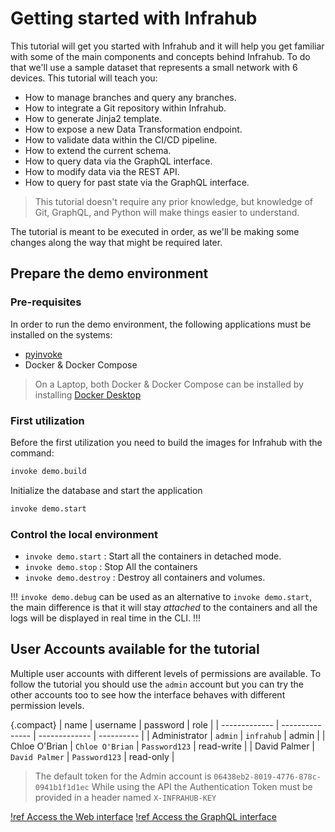 # Getting started with Infrahub

This tutorial will get you started with Infrahub and it will help you get familiar with some of the main components and concepts behind Infrahub. To do that we'll use a sample dataset that represents a small network with 6 devices. This tutorial will teach you:

- How to manage branches and query any branches.
- How to integrate a Git repository within Infrahub.
- How to generate Jinja2 template.
- How to expose a new Data Transformation endpoint.
- How to validate data within the CI/CD pipeline.
- How to extend the current schema.
- How to query data via the GraphQL interface.
- How to modify data via the REST API.
- How to query for past state via the GraphQL interface.

> This tutorial doesn't require any prior knowledge, but knowledge of Git, GraphQL, and Python will make things easier to understand.

The tutorial is meant to be executed in order, as we'll be making some changes along the way that might be required later.

## Prepare the demo environment

### Pre-requisites

In order to run the demo environment, the following applications must be installed on the systems:

- [pyinvoke](https://www.pyinvoke.org/)
- Docker & Docker Compose

> On a Laptop, both Docker & Docker Compose can be installed by installing [Docker Desktop](https://www.docker.com/products/docker-desktop/)

### First utilization

Before the first utilization you need to build the images for Infrahub with the command:

```sh
invoke demo.build
```

Initialize the database and start the application

```sh
invoke demo.start
```

### Control the local environment

- `invoke demo.start` : Start all the containers in detached mode.
- `invoke demo.stop` : Stop All the containers
- `invoke demo.destroy` : Destroy all containers and volumes.

!!!
`invoke demo.debug` can be used as an alternative to `invoke demo.start`, the main difference is that it will stay *attached* to the containers and all the logs will be displayed in real time in the CLI.
!!!

## User Accounts available for the tutorial

Multiple user accounts with different levels of permissions are available.
To follow the tutorial you should use the `admin` account but you can try the other accounts too to see how the interface behaves with different permission levels.

{.compact}
| name          | username        | password      | role       |
| ------------- | --------------- | ------------- | ---------- |
| Administrator | `admin`         | `infrahub`    | admin      |
| Chloe O'Brian | `Chloe O'Brian` | `Password123` | read-write |
| David Palmer  | `David Palmer`  | `Password123` | read-only  |

> The default token for the Admin account is `06438eb2-8019-4776-878c-0941b1f1d1ec`
> While using the API the Authentication Token must be provided in a header named `X-INFRAHUB-KEY`

[!ref Access the Web interface](http://localhost:8000)
[!ref Access the GraphQL interface](http://localhost:8000/graphql)
